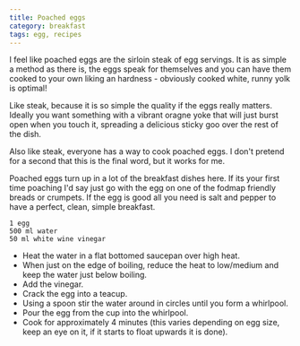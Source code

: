 ```yaml
---
title: Poached eggs
category: breakfast
tags: egg, recipes
---
```


I feel like poached eggs are the sirloin steak of egg servings. It is as simple a method as there is, the eggs speak for themselves and you can have them cooked to your own liking an hardness - obviously cooked white, runny yolk is optimal!

Like steak, because it is so simple the quality if the eggs really matters. Ideally you want something with a vibrant oragne yoke that will just burst open when you touch it, spreading a delicious sticky goo over the rest of the dish.

Also like steak, everyone has a way to cook poached eggs. I don't pretend for a second that this is the final word, but it works for me. 

Poached eggs turn up in a lot of the breakfast dishes here. If its your first time poaching I'd say just go with the egg on one of the fodmap friendly breads or crumpets. If the egg is good all you need is salt and pepper to have a perfect, clean, simple breakfast.

	1 egg
	500 ml water
	50 ml white wine vinegar
	
* Heat the water in a flat bottomed saucepan over high heat.
* When just on the edge of boiling, reduce the heat to low/medium and keep the water just below boiling.
* Add the vinegar.
* Crack the egg into a teacup.
* Using a spoon stir the water around in circles until you form a whirlpool.
* Pour the egg from the cup into the whirlpool.
* Cook for approximately 4 minutes (this varies depending on egg size, keep an eye on it, if it starts to float upwards it is done).
